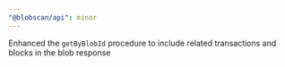 ```yaml
---
"@blobscan/api": minor
---
```


Enhanced the `getByBlobId` procedure to include related transactions and blocks in the blob response
